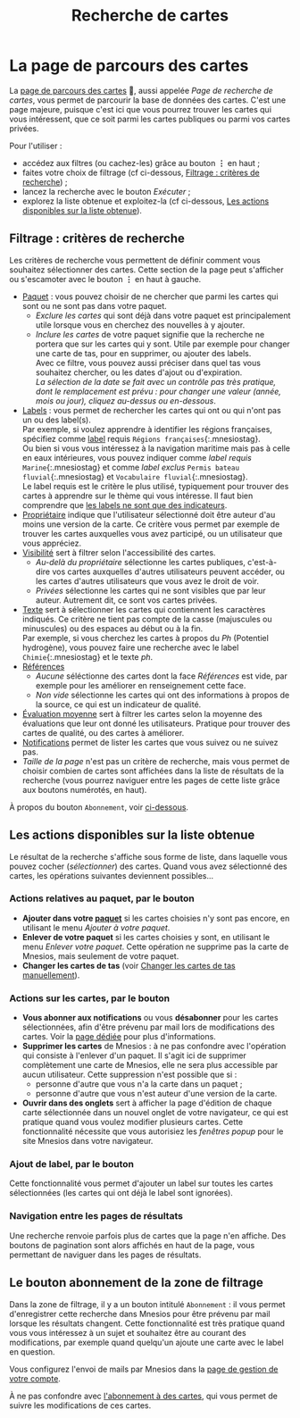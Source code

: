 ﻿---
nav_order: 4
title: Recherche de cartes
permalink: /search.html
---

# La page de parcours des cartes

La [page de parcours des cartes](https://www.mnesios.com/Search/Index)&nbsp;🐘, aussi appelée _Page de recherche de cartes_, vous permet de parcourir la base de données des cartes. C'est une page majeure, puisque c'est ici que vous pourrez trouver les cartes qui vous intéressent, que ce soit parmi les cartes publiques ou parmi vos cartes privées.

Pour l'utiliser :

- accédez aux filtres (ou cachez-les) grâce au bouton **&#x22EE;** en haut ;
- faites votre choix de filtrage (cf ci-dessous, [Filtrage : critères de recherche](#filtrage--critères-de-recherche)) ;
- lancez la recherche avec le bouton _Exécuter_ ;
- explorez la liste obtenue et exploitez-la (cf ci-dessous, [Les actions disponibles sur la liste obtenue](#les-actions-disponibles-sur-la-liste-obtenue)).

## Filtrage : critères de recherche

Les critères de recherche vous permettent de définir comment vous souhaitez sélectionner des cartes. Cette section de la page peut s'afficher ou s'escamoter avec le bouton **&#x22EE;** en haut à gauche.

- [Paquet](deck) : vous pouvez choisir de ne chercher que parmi les cartes qui sont ou ne sont pas dans votre paquet.
  - _Exclure les cartes_ qui sont déjà dans votre paquet est principalement utile lorsque vous en cherchez des nouvelles à y ajouter.
  - _Inclure les cartes_ de votre paquet signifie que la recherche ne portera que sur les cartes qui y sont. Utile par exemple pour changer une carte de tas, pour en supprimer, ou ajouter des labels.  
    Avec ce filtre, vous pouvez aussi préciser dans quel tas vous souhaitez chercher, ou les dates d'ajout ou d'expiration.  
    _La sélection de la date se fait avec un contrôle pas très pratique, dont le remplacement est prévu : pour changer une valeur (année, mois ou jour), cliquez au-dessus ou en-dessous_.
- [Labels](tags) : vous permet de rechercher les cartes qui ont ou qui n'ont pas un ou des label(s).  
  Par exemple, si voulez apprendre à identifier les régions françaises, spécifiez comme [label](tags) requis `Régions françaises`{:.mnesiostag}.  
  Ou bien si vous vous intéressez à la navigation maritime mais pas à celle en eaux intérieures, vous pouvez indiquer comme _label requis_ `Marine`{:.mnesiostag} et comme _label exclus_ `Permis bateau fluvial`{:.mnesiostag} et `Vocabulaire fluvial`{:.mnesiostag}.  
  Le label requis est le critère le plus utilisé, typiquement pour trouver des cartes à apprendre sur le thème qui vous intéresse. Il faut bien comprendre que [les labels ne sont que des indicateurs](tags#des-indicateurs).
- [Propriétaire](account) indique que l'utilisateur sélectionné doit être auteur d'au moins une version de la carte. Ce critère vous permet par exemple de trouver les cartes auxquelles vous avez participé, ou un utilisateur que vous appréciez.
- [Visibilité](authoring#visibilité-des-cartes) sert à filtrer selon l'accessibilité des cartes.
  - _Au-delà du propriétaire_ sélectionne les cartes publiques, c'est-à-dire vos cartes auxquelles d'autres utilisateurs peuvent accéder, ou les cartes d'autres utilisateurs que vous avez le droit de voir.
  - _Privées_ sélectionne les cartes qui ne sont visibles que par leur auteur. Autrement dit, ce sont vos cartes privées.
- [Texte](authoring#les-faces) sert à sélectionner les cartes qui contiennent les caractères indiqués. Ce critère ne tient pas compte de la casse (majuscules ou minuscules) ou des espaces au début ou à la fin.  
  Par exemple, si vous cherchez les cartes à propos du _Ph_ (Potentiel hydrogène), vous pouvez faire une recherche avec le label `Chimie`{:.mnesiostag} et le texte _ph_.
- [Références](authoring#les-faces)
  - _Aucune_ séléctionne des cartes dont la face _Références_ est vide, par exemple pour les améliorer en renseignement cette face.
  - _Non vide_ sélectionne les cartes qui ont des informations à propos de la source, ce qui est un indicateur de qualité.
- [Évaluation moyenne](rating) sert à filtrer les cartes selon la moyenne des évaluations que leur ont donné les utilisateurs. Pratique pour trouver des cartes de qualité, ou des cartes à améliorer.
- [Notifications](following) permet de lister les cartes que vous suivez ou ne suivez pas.
- _Taille de la page_ n'est pas un critère de recherche, mais vous permet de choisir combien de cartes sont affichées dans la liste de résultats de la recherche (vous pourrez naviguer entre les pages de cette liste grâce aux boutons numérotés, en haut).

À propos du bouton `Abonnement`, voir [ci-dessous](search#le-bouton-abonnement-de-la-zone-de-filtrage).

## Les actions disponibles sur la liste obtenue

Le résultat de la recherche s'affiche sous forme de liste, dans laquelle vous pouvez cocher (_sélectionner_) des cartes. Quand vous avez sélectionné des cartes, les opérations suivantes deviennent possibles...

### Actions relatives au paquet, par le bouton <i class="fas fa-inbox"></i>

- **Ajouter dans votre [paquet](deck)** si les cartes choisies n'y sont pas encore, en utilisant le menu _Ajouter à votre paquet_.
- **Enlever de votre paquet** si les cartes choisies y sont, en utilisant le menu _Enlever votre paquet_. Cette opération ne supprime pas la carte de Mnesios, mais seulement de votre paquet.
- **Changer les cartes de tas** (voir [Changer les cartes de tas manuellement](deck#changer-les-cartes-de-tas-manuellement)).

### Actions sur les cartes, par le bouton <i class="fas fa-ellipsis-h"></i>

- **Vous abonner aux notifications** ou vous **désabonner** pour les cartes sélectionnées, afin d'être prévenu par mail lors de modifications des cartes. Voir la [page dédiée](following) pour plus d'informations.
- **Supprimer les cartes** de Mnesios : à ne pas confondre avec l'opération qui consiste à l'enlever d'un paquet. Il s'agit ici de supprimer complètement une carte de Mnesios, elle ne sera plus accessible par aucun utilisateur. Cette suppression n'est possible que si :
  - personne d'autre que vous n'a la carte dans un paquet ;
  - personne d'autre que vous n'est auteur d'une version de la carte.
- **Ouvrir dans des onglets** sert à afficher la page d'édition de chaque carte sélectionnée dans un nouvel onglet de votre navigateur, ce qui est pratique quand vous voulez modifier plusieurs cartes. Cette fonctionnalité nécessite que vous autorisiez les _fenêtres popup_ pour le site Mnesios dans votre navigateur.

### Ajout de label, par le bouton <i class="fas fa-tags"></i>

Cette fonctionnalité vous permet d'ajouter un label sur toutes les cartes sélectionnées (les cartes qui ont déjà le label sont ignorées).

### Navigation entre les pages de résultats

Une recherche renvoie parfois plus de cartes que la page n'en affiche. Des boutons de pagination sont alors affichés en haut de la page, vous permettant de naviguer dans les pages de résultats.

## Le bouton abonnement de la zone de filtrage

Dans la zone de filtrage, il y a un bouton intitulé `Abonnement` : il vous permet d'enregistrer cette recherche dans Mnesios pour être prévenu par mail lorsque les résultats changent. Cette fonctionnalité est très pratique quand vous vous intéressez à un sujet et souhaitez être au courant des modifications, par exemple quand quelqu'un ajoute une carte avec le label en question.

Vous configurez l'envoi de mails par Mnesios dans la [page de gestion de votre compte](account).

À ne pas confondre avec [l'abonnement à des cartes](following), qui vous permet de suivre les modifications de ces cartes.

